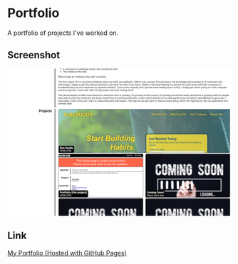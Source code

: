 # Portfolio

A portfolio of projects I've worked on.

## Screenshot

![A screenshot of my portfolio](./assets/images/portfolio-screenshot.png)

## Link

[My Portfolio (Hosted with GitHub Pages)](https://jdpasternak.github.io/portfolio)
